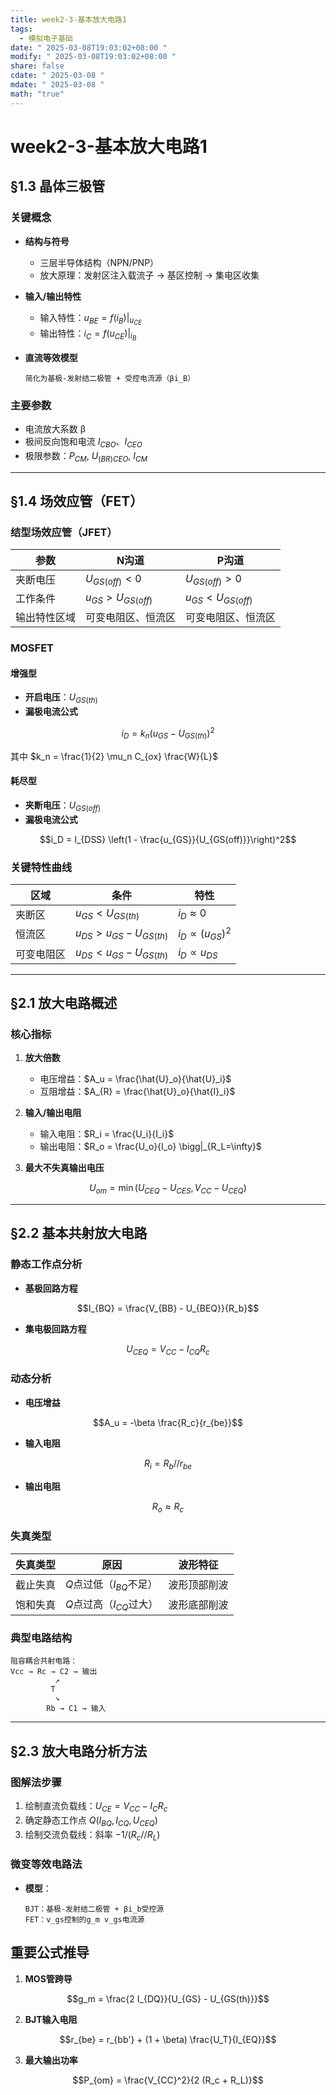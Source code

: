 ```yaml
---
title: week2-3-基本放大电路1
tags:
  - 模拟电子基础
date: " 2025-03-08T19:03:02+08:00 "
modify: " 2025-03-08T19:03:02+08:00 "
share: false
cdate: " 2025-03-08 "
mdate: " 2025-03-08 "
math: "true"
---
```

# week2-3-基本放大电路1

## §1.3 晶体三极管
### 关键概念
- **结构与符号**  
  - 三层半导体结构（NPN/PNP）
  - 放大原理：发射区注入载流子 → 基区控制 → 集电区收集

- **输入/输出特性**
  - 输入特性：$u_{BE} = f(i_B) |_{u_{CE}}$
  - 输出特性：$i_C = f(u_{CE}) |_{i_B}$

- **直流等效模型**  
  ```text
  简化为基极-发射结二极管 + 受控电流源（βi_B）
  ```

### 主要参数
- 电流放大系数 β
- 极间反向饱和电流 $I_{CBO}$、$I_{CEO}$
- 极限参数：$P_{CM}$, $U_{(BR)CEO}$, $I_{CM}$

---

## §1.4 场效应管（FET）
### 结型场效应管（JFET）
| 参数         | N沟道                  | P沟道                  |
| ------------ | ---------------------- | ---------------------- |
| 夹断电压     | $U_{GS(off)} < 0$      | $U_{GS(off)} > 0$      |
| 工作条件     | $u_{GS} > U_{GS(off)}$ | $u_{GS} < U_{GS(off)}$ |
| 输出特性区域 | 可变电阻区、恒流区     | 可变电阻区、恒流区     |

### MOSFET
#### 增强型
- **开启电压**：$U_{GS(th)}$
- **漏极电流公式**  
  
$$i_D = k_n (u_{GS} - U_{GS(th)})^2$$  
  
  其中 $k_n = \frac{1}{2} \mu_n C_{ox} \frac{W}{L}$

#### 耗尽型
- **夹断电压**：$U_{GS(off)}$
- **漏极电流公式**  
  
$$i_D = I_{DSS} \left(1 - \frac{u_{GS}}{U_{GS(off)}}\right)^2$$

### 关键特性曲线
| 区域       | 条件                           | 特性                     |
| ---------- | ------------------------------ | ------------------------ |
| 夹断区     | $u_{GS} < U_{GS(th)}$          | $i_D \approx 0$          |
| 恒流区     | $u_{DS} > u_{GS} - U_{GS(th)}$ | $i_D \propto (u_{GS})^2$ |
| 可变电阻区 | $u_{DS} < u_{GS} - U_{GS(th)}$ | $i_D \propto u_{DS}$     |

---

## §2.1 放大电路概述
### 核心指标
1. **放大倍数**  
   - 电压增益：$A_u = \frac{\hat{U}_o}{\hat{U}_i}$
   - 互阻增益：$A_{R} = \frac{\hat{U}_o}{\hat{I}_i}$

2. **输入/输出电阻**  
   - 输入电阻：$R_i = \frac{U_i}{I_i}$
   - 输出电阻：$R_o = \frac{U_o}{I_o} \bigg|_{R_L=\infty}$

3. **最大不失真输出电压**  

$$U_{om} = \min(U_{CEQ} - U_{CES}, V_{CC} - U_{CEQ})$$

---

## §2.2 基本共射放大电路
### 静态工作点分析
- **基极回路方程**  
  
$$I_{BQ} = \frac{V_{BB} - U_{BEQ}}{R_b}$$

- **集电极回路方程**  

$$U_{CEQ} = V_{CC} - I_{CQ} R_c$$

### 动态分析
- **电压增益**  

$$A_u = -\beta \frac{R_c}{r_{be}}$$

- **输入电阻**  

$$R_i = R_b // r_{be}$$

- **输出电阻**  

$$R_o \approx R_c$$

### 失真类型
| 失真类型 | 原因                      | 波形特征     |
| -------- | ------------------------- | ------------ |
| 截止失真 | $Q$点过低（$I_{BQ}$不足） | 波形顶部削波 |
| 饱和失真 | $Q$点过高（$I_{CQ}$过大） | 波形底部削波 |

### 典型电路结构
```text
阻容耦合共射电路：
Vcc → Rc → C2 → 输出
          ↗
         T
          ↘
        Rb → C1 → 输入
```

---

## §2.3 放大电路分析方法
### 图解法步骤
1. 绘制直流负载线：$U_{CE} = V_{CC} - I_C R_c$
2. 确定静态工作点 $Q(I_{BQ}, I_{CQ}, U_{CEQ})$
3. 绘制交流负载线：斜率 $-1/(R_c // R_L)$

### 微变等效电路法
- **模型**：  
  ```text
  BJT：基极-发射结二极管 + βi_b受控源
  FET：v_gs控制的g_m v_gs电流源
  ```

## 重要公式推导
1. **MOS管跨导** 
 
$$g_m = \frac{2 I_{DQ}}{U_{GS} - U_{GS(th)}}$$

2. **BJT输入电阻**  

$$r_{be} = r_{bb'} + (1 + \beta) \frac{U_T}{I_{EQ}}$$

3. **最大输出功率**  

$$P_{om} = \frac{V_{CC}^2}{2 (R_c + R_L)}$$
